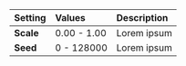 | Setting | Values | Description |
| :--- | :--- | :--- |
| **Scale** | 0.00 - 1.00 | Lorem ipsum |
| **Seed** | 0 - 128000 | Lorem ipsum |
